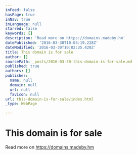```yaml
---
inFeed: false
hasPage: true
inNav: true
inLanguage: null
starred: false
keywords: []
description: 'Read more on https://domains.madeby.hm'
datePublished: '2016-03-30T10:03:19.228Z'
dateModified: '2016-03-30T10:02:35.420Z'
title: This domain is for sale
author: []
sourcePath: _posts/2016-03-30-this-domain-is-for-sale.md
published: true
authors: []
publisher:
  name: null
  domain: null
  url: null
  favicon: null
url: this-domain-is-for-sale/index.html
_type: WebPage

---
```

# This domain is for sale

Read more on https://domains.madeby.hm